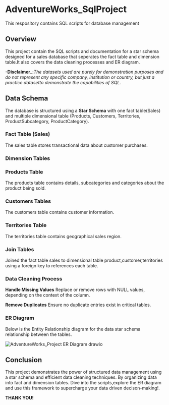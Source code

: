 # AdventureWorks_SqlProject
This respository contains SQL scripts for database management
## Overview
This project contain the SQL scripts and documentation for a star schema designed for a sales database that seperates the fact table and dimension table.It also covers the data cleaning processes and ER diagram.

**-Disclaimer_**:_The datasets used are purely for demonstration purposes and do not represent any specific company, institution or country, but just a practice datasetto demonstrate the capabilities of SQL_.

## Data Schema
The database is structured using a **Star Schema** with one fact table(Sales) and multiple dimensional table (Products, Customers, Territories, ProductSubcategory, ProductCategory).

### Fact Table (Sales)
The sales table stores transactional data about customer purchases.

### Dimension Tables
### Products Table
The products table contains details, subcategories and categories about the product being sold.

### Customers Tables
The customers table contains customer information.

### Territories Table
The territories table contains geographical sales region.

### Join Tables
Joined the fact table sales to dimensional table product,customer,territories using a foreign key to references each table.

### Data Cleaning Process
**Handle Missing Values**
   Replace or remove rows with NULL values, depending on the context of the column.
   
**Remove Duplicates**
    Ensure no duplicate entries exist in critical tables.

### ER Diagram
Below is the Entity Relationship diagram for the data star schema relationship between the tables.

![AdventureWorks_Project ER Diagram drawio](https://github.com/user-attachments/assets/14735bdf-9b56-41a7-af46-2cbb86c23cda)



## Conclusion
This project demonstrates the power of structured data management using a star schema and efficient data cleaning techniques. By organizing data into fact and dimension tables. Dive into the scripts,explore the ER diagram and use this framework to supercharge your data driven decison-making!.

**THANK YOU!**


